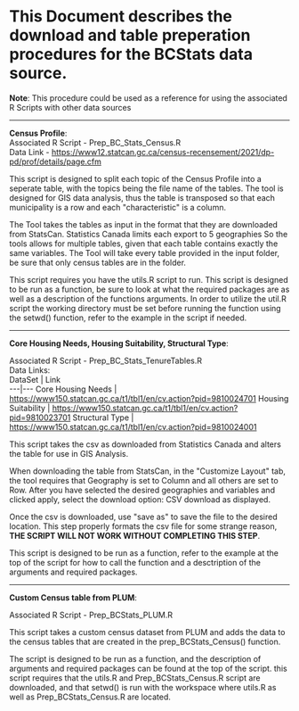 # This Document describes the download and table preperation procedures for the BCStats data source.

**Note**: This procedure could be used as a reference for using the associated R Scripts with other data sources

---
**Census Profile**:<br>
Associated R Script - Prep_BC_Stats_Census.R<br>
Data Link - https://www12.statcan.gc.ca/census-recensement/2021/dp-pd/prof/details/page.cfm

This script is designed to split each topic of the Census Profile into a seperate table, with the topics being
the file name of the tables. The tool is designed for GIS data analysis, thus the table is transposed so that each
municipality is a row and each "characteristic" is a column.

The Tool takes the tables as input in the format that they are downloaded from StatsCan. Statistics Canada limits each export to 5 geographies
So the tools allows for multiple tables, given that each table contains exactly the same variables. The Tool will take every table provided in the input folder, be sure that only census tables are in the folder.

This script requires you have the utils.R script to run. This script is designed to be run as a function, be sure to look at what the required packages are as well as a description 
of the functions arguments. In order to utilize the util.R script the working directory must be set before running the function using the setwd() function, refer to the example in the script if
needed. 

---
**Core Housing Needs, Housing Suitability, Structural Type**:

Associated R Script - Prep_BC_Stats_TenureTables.R <br>
Data Links:<br> 
DataSet | Link                                                             
---|---
Core Housing Needs | https://www150.statcan.gc.ca/t1/tbl1/en/cv.action?pid=9810024701 
Housing Suitability | https://www150.statcan.gc.ca/t1/tbl1/en/cv.action?pid=9810023701 
Structural Type | https://www150.statcan.gc.ca/t1/tbl1/en/cv.action?pid=9810024001 

This script takes the csv as downloaded from Statistics Canada and alters the table for use in GIS Analysis.

When downloading the table from StatsCan, in the "Customize Layout" tab, the tool requires that Geography is set to Column
and all others are set to Row. After you have selected the desired geographies and variables and clicked apply, select the 
download option: CSV download as displayed.

Once the csv is downloaded, use "save as" to save the file to the desired location. This step properly formats the csv file for some strange
reason, **THE SCRIPT WILL NOT WORK WITHOUT COMPLETING THIS STEP**.

This script is designed to be run as a function, refer to the example at the top of the script for how to call the function and a desctription of the arguments and required packages.

---
**Custom Census table from PLUM**:

Associated R Script - Prep_BCStats_PLUM.R <br>

This script takes a custom census dataset from PLUM and adds the data to the census tables that are created in the prep_BCStats_Census() function.

The script is designed to be run as a function, and the description of arguments and required packages can be found at the top of the script. this script requires that the utils.R and Prep_BCStats_Census.R script are downloaded, and that setwd() is run with the workspace where utils.R as well as Prep_BCStats_Census.R are located. 